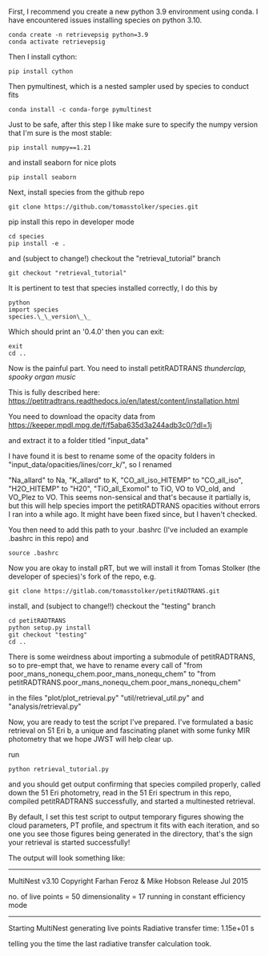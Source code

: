 First, I recommend you create a new python 3.9 environment using conda.
I have encountered issues installing species on python 3.10.

```
conda create -n retrievepsig python=3.9
conda activate retrievepsig
```

Then I install cython:

```
pip install cython
```

Then pymultinest, which is a nested sampler used by species to conduct fits

```
conda install -c conda-forge pymultinest
```

Just to be safe, after this step I like make sure to specify the numpy version that I'm sure is the most stable:

```
pip install numpy==1.21
```

and install seaborn for nice plots

```
pip install seaborn
```

Next, install species from the github repo

```
git clone https://github.com/tomasstolker/species.git
```

pip install this repo in developer mode

```
cd species
pip install -e .
```

and (subject to change!) checkout the "retrieval_tutorial" branch

```
git checkout "retrieval_tutorial"
```

It is pertinent to test that species installed correctly, I do this by

```
python
import species
species.\_\_version\_\_
```

Which should print an '0.4.0' then you can exit:

```
exit
cd ..
```

Now is the painful part. You need to install petitRADTRANS *thunderclap, spooky organ music*

This is fully described here: https://petitradtrans.readthedocs.io/en/latest/content/installation.html

You need to download the opacity data from https://keeper.mpdl.mpg.de/f/f5aba635d3a244adb3c0/?dl=1j

and extract it to a folder titled "input_data"

I have found it is best to rename some of the opacity folders in "input_data/opacities/lines/corr_k/", so I renamed

"Na_allard" to Na, "K_allard" to K, "CO_all_iso_HITEMP" to "CO_all_iso", "H2O_HITEMP" to "H20",
"TiO_all_Exomol" to TiO, VO to VO_old, and VO_Plez to VO.
This seems non-sensical and that's because it partially is, but this will help species import the petitRADTRANS opacities without
errors I ran into a while ago. It might have been fixed since, but I haven't checked.

You then need to add this path to your .bashrc (I've included an example .bashrc in this repo) and

```
source .bashrc
```

Now you are okay to install pRT, but we will install it from Tomas Stolker (the developer of species)'s fork of the repo, e.g.

```
git clone https://gitlab.com/tomasstolker/petitRADTRANS.git
```

install, and (subject to change!!) checkout the "testing" branch

```
cd petitRADTRANS
python setup.py install
git checkout "testing"
cd ..
```

There is some weirdness about importing a submodule of petitRADTRANS, so to pre-empt that, we have to rename every call of
"from poor_mans_nonequ_chem.poor_mans_nonequ_chem" to "from petitRADTRANS.poor_mans_nonequ_chem.poor_mans_nonequ_chem"

in the files "plot/plot_retrieval.py" "util/retrieval_util.py" and "analysis/retrieval.py"

Now, you are ready to test the script I've prepared. I've formulated a basic retrieval on 51 Eri b,
a unique and fascinating planet with some funky MIR photometry that we hope JWST will help clear up.

run

```
python retrieval_tutorial.py
```

and you should get output confirming that species compiled properly,
called down the 51 Eri photometry, read in the 51 Eri spectrum in this repo,
compiled petitRADTRANS successfully, and started a multinested retrieval.

By default, I set this test script to output temporary figures showing the cloud parameters,
PT profile, and spectrum it fits with each iteration, and so one you see those figures being generated in the directory,
that's the sign your retrieval is started successfully!

The output will look something like:

*****************************************************
MultiNest v3.10
Copyright Farhan Feroz & Mike Hobson
Release Jul 2015

no. of live points =   50
dimensionality =   17
running in constant efficiency mode
*****************************************************
Starting MultiNest
generating live points
Radiative transfer time: 1.15e+01 s

telling you the time the last radiative transfer calculation took.
